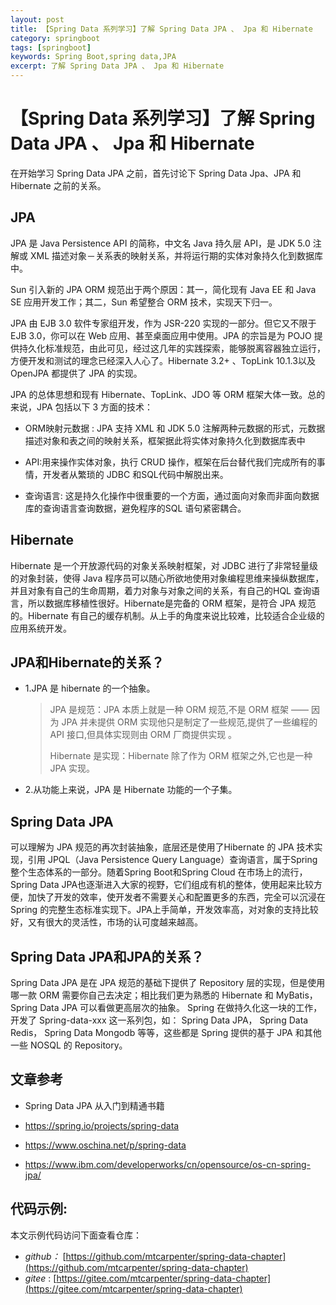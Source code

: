 ```yaml
---
layout: post
title: 【Spring Data 系列学习】了解 Spring Data JPA 、 Jpa 和 Hibernate
category: springboot
tags: [springboot]
keywords: Spring Boot,spring data,JPA
excerpt: 了解 Spring Data JPA 、 Jpa 和 Hibernate 
---
```


# 【Spring Data 系列学习】了解 Spring Data JPA 、 Jpa 和 Hibernate 

在开始学习 Spring Data JPA 之前，首先讨论下 Spring Data Jpa、JPA 和 Hibernate 之前的关系。

## JPA

JPA 是 Java Persistence API  的简称，中文名 Java 持久层 API，是 JDK 5.0 注解或 XML 描述对象－关系表的映射关系，并将运行期的实体对象持久化到数据库中。

Sun 引入新的 JPA ORM 规范出于两个原因：其一，简化现有 Java EE 和 Java SE 应用开发工作；其二，Sun 希望整合 ORM 技术，实现天下归一。

JPA 由 EJB 3.0 软件专家组开发，作为 JSR-220 实现的一部分。但它又不限于 EJB 3.0，你可以在 Web 应用、甚至桌面应用中使用。JPA 的宗旨是为 POJO 提供持久化标准规范，由此可见，经过这几年的实践探索，能够脱离容器独立运行，方便开发和测试的理念已经深入人心了。Hibernate 3.2+ 、TopLink 10.1.3以及 OpenJPA 都提供了 JPA 的实现。

JPA 的总体思想和现有 Hibernate、TopLink、JDO 等 ORM 框架大体一致。总的来说，JPA 包括以下 3 方面的技术：

- ORM映射元数据 : JPA 支持 XML 和 JDK 5.0 注解两种元数据的形式，元数据描述对象和表之间的映射关系，框架据此将实体对象持久化到数据库表中

- API:用来操作实体对象，执行 CRUD 操作，框架在后台替代我们完成所有的事情，开发者从繁琐的 JDBC 和SQL代码中解脱出来。

- 查询语言: 这是持久化操作中很重要的一个方面，通过面向对象而非面向数据库的查询语言查询数据，避免程序的SQL 语句紧密耦合。

## Hibernate 

Hibernate 是一个开放源代码的对象关系映射框架，对 JDBC 进行了非常轻量级的对象封装，使得 Java 程序员可以随心所欲地使用对象编程思维来操纵数据库，并且对象有自己的生命周期，着力对象与对象之间的关系，有自己的HQL 查询语言，所以数据库移植性很好。Hibernate是完备的 ORM 框架，是符合 JPA 规范的。Hibernate 有自己的缓存机制。从上手的角度来说比较难，比较适合企业级的应用系统开发。

## JPA和Hibernate的关系？

- 1.JPA 是 hibernate 的一个抽象。

  > JPA 是规范：JPA 本质上就是一种 ORM 规范,不是 ORM 框架 —— 因为 JPA 并未提供 ORM 实现他只是制定了一些规范,提供了一些编程的 API 接口,但具体实现则由 ORM 厂商提供实现 。
  >
  > Hibernate 是实现：Hibernate 除了作为 ORM 框架之外,它也是一种 JPA 实现。	

- 2.从功能上来说，JPA 是 Hibernate 功能的一个子集。

## Spring Data JPA 

可以理解为 JPA 规范的再次封装抽象，底层还是使用了Hibernate 的 JPA 技术实现，引用 JPQL（Java Persistence Query Language）查询语言，属于Spring整个生态体系的一部分。随着Spring Boot和Spring Cloud 在市场上的流行，Spring Data JPA也逐渐进入大家的视野，它们组成有机的整体，使用起来比较方便，加快了开发的效率，使开发者不需要关心和配置更多的东西，完全可以沉浸在Spring 的完整生态标准实现下。JPA上手简单，开发效率高，对对象的支持比较好，又有很大的灵活性，市场的认可度越来越高。

## Spring Data JPA和JPA的关系？ 

Spring Data JPA 是在 JPA 规范的基础下提供了 Repository 层的实现，但是使用哪一款 ORM 需要你自己去决定；相比我们更为熟悉的 Hibernate 和 MyBatis， Spring Data JPA 可以看做更高层次的抽象。 Spring 在做持久化这一块的工作，开发了 Spring-data-xxx 这一系列包，如： Spring Data JPA， Spring Data Redis， Spring Data Mongodb 等等，这些都是 Spring 提供的基于 JPA 和其他一些 NOSQL 的 Repository。

## 文章参考

- Spring Data JPA 从入门到精通书籍

- https://spring.io/projects/spring-data

- https://www.oschina.net/p/spring-data

- https://www.ibm.com/developerworks/cn/opensource/os-cn-spring-jpa/

## 代码示例:

本文示例代码访问下面查看仓库：

- *github：* [https://github.com/mtcarpenter/spring-data-chapter](https://github.com/mtcarpenter/spring-data-chapter)
- *gitee* :      [https://gitee.com/mtcarpenter/spring-data-chapter](https://gitee.com/mtcarpenter/spring-data-chapter)

